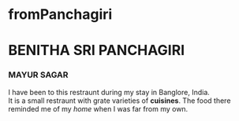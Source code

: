 # fromPanchagiri
# BENITHA SRI PANCHAGIRI
### MAYUR SAGAR
I have been to this restraunt during my stay in Banglore, India.<br>It is a small restraunt with grate varieties of **cuisines**. The food there reminded me of my *home* when I was far from my own.


